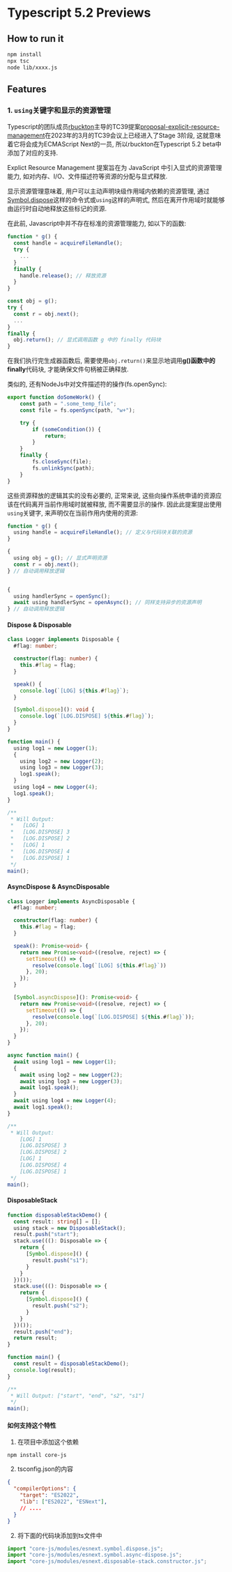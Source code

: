 # Typescript 5.2 Previews

## How to run it
``` sh
npm install
npx tsc
node lib/xxxx.js
```

## Features

### 1. `using`关键字和显示的资源管理

Typescript的团队成员[rbuckton](https://github.com/rbuckton)主导的TC39提案[proposal-explicit-resource-management](https://github.com/tc39/proposal-explicit-resource-management)在2023年的3月的TC39会议上已经进入了Stage 3阶段, 这就意味着它将会成为ECMAScript Next的一员, 所以rbuckton在Typescript 5.2 beta中添加了对应的支持.

Explict Resource Management 提案旨在为 JavaScript 中引入显式的资源管理能力, 如对内存、I/O、文件描述符等资源的分配与显式释放.

显示资源管理意味着, 用户可以主动声明块级作用域内依赖的资源管理, 通过<u>Symbol.dispose</u>这样的命令式或`using`这样的声明式, 然后在离开作用域时就能够由运行时自动地释放这些标记的资源.

在此前, Javascript中并不存在标准的资源管理能力, 如以下的函数:

``` js
function * g() {
  const handle = acquireFileHandle();
  try {
    ...
  }
  finally {
    handle.release(); // 释放资源
  }
}

const obj = g();
try {
  const r = obj.next();
  ...
}
finally {
  obj.return(); // 显式调用函数 g 中的 finally 代码块
}
```

在我们执行完生成器函数后, 需要使用`obj.return()`来显示地调用**g()**函数中的**finally**代码块, 才能确保文件句柄被正确释放.

类似的, 还有NodeJs中对文件描述符的操作(fs.openSync):

``` ts
export function doSomeWork() {
    const path = ".some_temp_file";
    const file = fs.openSync(path, "w+");

    try {
        if (someCondition()) {
            return;
        }
    }
    finally {
        fs.closeSync(file);
        fs.unlinkSync(path);
    }
}
```

这些资源释放的逻辑其实的没有必要的, 正常来说, 这些向操作系统申请的资源应该在代码离开当前作用域时就被释放, 而不需要显示的操作. 因此此提案提出使用`using`关键字, 来声明仅在当前作用内使用的资源:

``` js
function * g() {
  using handle = acquireFileHandle(); // 定义与代码块关联的资源
}

{
  using obj = g(); // 显式声明资源
  const r = obj.next();
} // 自动调用释放逻辑


{
  using handlerSync = openSync();
  await using handlerSync = openAsync(); // 同样支持异步的资源声明
} // 自动调用释放逻辑
```



#### Dispose & Disposable

``` ts
class Logger implements Disposable {
  #flag: number;

  constructor(flag: number) {
    this.#flag = flag;
  }

  speak() {
    console.log(`[LOG] ${this.#flag}`);
  }

  [Symbol.dispose](): void {
    console.log(`[LOG.DISPOSE] ${this.#flag}`);
  }
}

function main() {
  using log1 = new Logger(1);
  {
    using log2 = new Logger(2);
    using log3 = new Logger(3);
    log1.speak();
  }
  using log4 = new Logger(4);
  log1.speak();
}

/**
 * Will Output:
 *	 [LOG] 1
 *   [LOG.DISPOSE] 3
 *   [LOG.DISPOSE] 2
 *   [LOG] 1
 *   [LOG.DISPOSE] 4
 *   [LOG.DISPOSE] 1
 */
main();
```



#### AsyncDispose & AsyncDisposable

``` ts
class Logger implements AsyncDisposable {
  #flag: number;

  constructor(flag: number) {
    this.#flag = flag;
  }

  speak(): Promise<void> {
    return new Promise<void>((resolve, reject) => {
      setTimeout(() => {
        resolve(console.log(`[LOG] ${this.#flag}`))
      }, 20);
    });
  }

  [Symbol.asyncDispose](): Promise<void> {
    return new Promise<void>((resolve, reject) => {
      setTimeout(() => {
        resolve(console.log(`[LOG.DISPOSE] ${this.#flag}`));
      }, 20);
    });
  }
}

async function main() {
  await using log1 = new Logger(1);
  {
    await using log2 = new Logger(2);
    await using log3 = new Logger(3);
    await log1.speak();
  }
  await using log4 = new Logger(4);
  await log1.speak();
}

/**
 * Will Output:
    [LOG] 1
    [LOG.DISPOSE] 3
    [LOG.DISPOSE] 2
    [LOG] 1
    [LOG.DISPOSE] 4
    [LOG.DISPOSE] 1
 */
main();
```



#### DisposableStack

``` ts
function disposableStackDemo() {
  const result: string[] = [];
  using stack = new DisposableStack();
  result.push("start");
  stack.use(((): Disposable => {
    return {
      [Symbol.dispose]() {
        result.push("s1");
      }
    }
  })());
  stack.use(((): Disposable => {
    return {
      [Symbol.dispose]() {
        result.push("s2");
      }
    }
  })());
  result.push("end");
  return result;
}

function main() {
  const result = disposableStackDemo();
  console.log(result);
}

/**
 * Will Output: ["start", "end", "s2", "s1"]
 */
main();
```



#### 如何支持这个特性

1. 在项目中添加这个依赖

``` shell
npm install core-js
```

2. tsconfig.json的内容

``` json
{
  "compilerOptions": {
    "target": "ES2022",
    "lib": ["ES2022", "ESNext"],
    // ....
  }
}
```

2. 将下面的代码块添加到ts文件中

``` ts
import "core-js/modules/esnext.symbol.dispose.js";
import "core-js/modules/esnext.symbol.async-dispose.js";
import "core-js/modules/esnext.disposable-stack.constructor.js";
```

